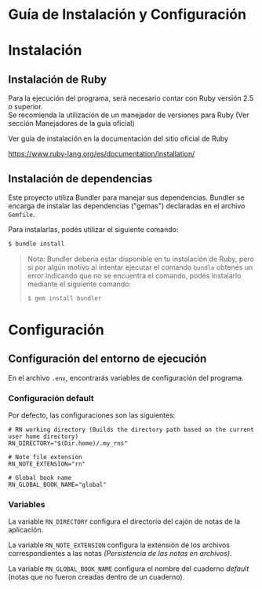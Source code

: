 # Guía de Instalación y Configuración

# Instalación

## Instalación de Ruby

Para la ejecución del programa, será necesario contar con Ruby versión 2.5 o superior.  
Se recomienda la utilización de un manejador de versiones para Ruby (Ver sección Manejadores de la guía oficial)

Ver guía de instalación en la documentación del sitio oficial de Ruby

https://www.ruby-lang.org/es/documentation/installation/

## Instalación de dependencias

Este proyecto utiliza Bundler para manejar sus dependencias. Bundler se encarga de instalar las dependencias ("gemas") declaradas en el archivo `Gemfile`.

Para instalarlas, podés utilizar el siguiente comando:

```bash
$ bundle install
```

> Nota: Bundler debería estar disponible en tu instalación de Ruby, pero si por algún
> motivo al intentar ejecutar el comando `bundle` obtenés un error indicando que no se
> encuentra el comando, podés instalarlo mediante el siguiente comando:
>
> ```bash
> $ gem install bundler
> ```

# Configuración

## Configuración del entorno de ejecución

En el archivo `.env`, encontrarás variables de configuración del programa.

### Configuración default

Por defecto, las configuraciones son las siguientes:

```env
# RN working directory (Builds the directory path based on the current user home directory)
RN_DIRECTORY="$(Dir.home)/.my_rns"

# Note file extension
RN_NOTE_EXTENSION="rn"

# Global book name
RN_GLOBAL_BOOK_NAME="global"
```

### Variables

La variable `RN_DIRECTORY` configura el directorio del cajón de notas de la aplicación.

La variable `RN_NOTE_EXTENSION` configura la extensión de los archivos correspondientes a las notas *(Persistencia de las notas en archivos)*.

La variable `RN_GLOBAL_BOOK_NAME` configura el nombre del cuaderno *default* (notas que no fueron creadas dentro de un cuaderno).